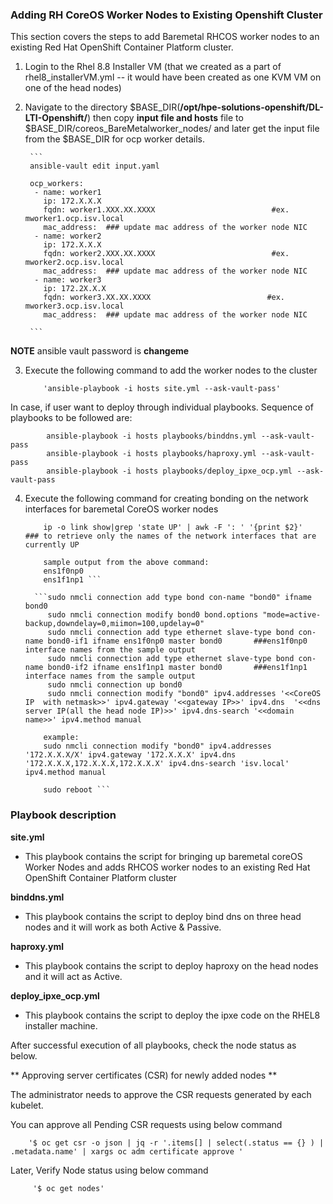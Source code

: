 ### **Adding RH CoreOS Worker Nodes to Existing Openshift Cluster**

This section covers the steps to add Baremetal RHCOS worker nodes to an existing Red Hat OpenShift Container Platform cluster.

1. Login to the Rhel 8.8 Installer VM (that we created as a part of rhel8_installerVM.yml -- it would have been created as one KVM VM on one of the head nodes)

2. Navigate to the directory $BASE_DIR(**/opt/hpe-solutions-openshift/DL-LTI-Openshift/**) then copy **input file and hosts** file to $BASE_DIR/coreos_BareMetalworker_nodes/ and later get the input file from the $BASE_DIR for ocp worker details. 

		```
		ansible-vault edit input.yaml

		ocp_workers:
		 - name: worker1
		   ip: 172.X.X.X
		   fqdn: worker1.XXX.XX.XXXX                          #ex. mworker1.ocp.isv.local
		   mac_address:  ### update mac address of the worker node NIC
		 - name: worker2
		   ip: 172.X.X.X
		   fqdn: worker2.XXX.XX.XXXX                          #ex. mworker2.ocp.isv.local
		   mac_address:  ### update mac address of the worker node NIC
		 - name: worker3
		   ip: 172.2X.X.X
		   fqdn: worker3.XX.XX.XXXX                          #ex. mworker3.ocp.isv.local
		   mac_address:  ### update mac address of the worker node NIC

		```

**NOTE**
ansible vault password is **changeme**

3. Execute the following command to add the worker nodes to the cluster

           'ansible-playbook -i hosts site.yml --ask-vault-pass'

In case, if user want to deploy through individual playbooks. Sequence of playbooks to be followed are:

			ansible-playbook -i hosts playbooks/binddns.yml --ask-vault-pass
			ansible-playbook -i hosts playbooks/haproxy.yml --ask-vault-pass
			ansible-playbook -i hosts playbooks/deploy_ipxe_ocp.yml --ask-vault-pass

4. Execute the following command for creating bonding on the network interfaces for baremetal CoreOS worker nodes 

	``` ssh core@<CoreOS IP>
		ip -o link show|grep 'state UP' | awk -F ': ' '{print $2}'							### to retrieve only the names of the network interfaces that are currently UP

		sample output from the above command:
		ens1f0np0
		ens1f1np1 ```

	  ```sudo nmcli connection add type bond con-name "bond0" ifname bond0
		 sudo nmcli connection modify bond0 bond.options "mode=active-backup,downdelay=0,miimon=100,updelay=0"
		 sudo nmcli connection add type ethernet slave-type bond con-name bond0-if1 ifname ens1f0np0 master bond0		###ens1f0np0 interface names from the sample output
		 sudo nmcli connection add type ethernet slave-type bond con-name bond0-if2 ifname ens1f1np1 master bond0		###ens1f1np1 interface names from the sample output
		 sudo nmcli connection up bond0
		 sudo nmcli connection modify "bond0" ipv4.addresses '<<CoreOS IP  with netmask>>' ipv4.gateway '<<gateway IP>>' ipv4.dns  '<<dns server IP(all the head node IP)>>' ipv4.dns-search '<<domain name>>' ipv4.method manual
		
		example:
		sudo nmcli connection modify "bond0" ipv4.addresses '172.X.X.X/X' ipv4.gateway '172.X.X.X' ipv4.dns  '172.X.X.X,172.X.X.X,172.X.X.X' ipv4.dns-search 'isv.local' ipv4.method manual 

		sudo reboot ```

### **Playbook description**

**site.yml**

-   This playbook contains the script for bringing up baremetal coreOS Worker Nodes and adds RHCOS worker nodes to an existing Red Hat OpenShift Container Platform cluster

**binddns.yml**

-   This playbook contains the script to deploy bind dns on three head nodes and it will work as both Active & Passive.

**haproxy.yml**

-   This playbook contains the script to deploy haproxy on the head nodes and it will act as Active.

**deploy_ipxe_ocp.yml**

-   This playbook contains the script to deploy the ipxe code on the RHEL8 installer machine.

After successful execution of all playbooks, check the node status as below.

** Approving server certificates (CSR) for newly added nodes **

The administrator needs to approve the CSR requests generated by each kubelet.

You can approve all Pending CSR requests using below command

        '$ oc get csr -o json | jq -r '.items[] | select(.status == {} ) | .metadata.name' | xargs oc adm certificate approve '
		
Later, Verify Node status using below command

         '$ oc get nodes'
